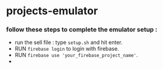 # projects-emulator

### follow these steps to complete the emulator setup :
- run the sell file : type `setup.sh` and hit enter.
- RUN `firebase login` to login with firebase.
- RUN `firebase use 'your_firebase_project_name'`.
- 
  
  

